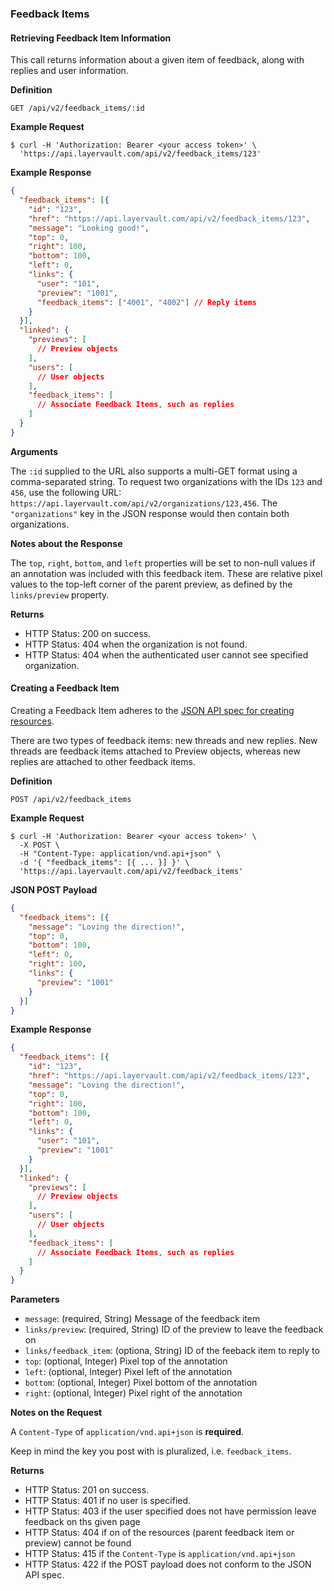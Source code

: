### Feedback Items

#### Retrieving Feedback Item Information

This call returns information about a given item of feedback, along with
replies and user information.

**Definition**

    GET /api/v2/feedback_items/:id

**Example Request**

    $ curl -H 'Authorization: Bearer <your access token>' \
      'https://api.layervault.com/api/v2/feedback_items/123'

**Example Response**

```json
{
  "feedback_items": [{
    "id": "123",
    "href": "https://api.layervault.com/api/v2/feedback_items/123",
    "message": "Looking good!",
    "top": 0,
    "right": 100,
    "bottom": 100,
    "left": 0,
    "links": {
      "user": "101",
      "preview": "1001",
      "feedback_items": ["4001", "4002"] // Reply items
    }
  }],
  "linked": {
    "previews": [
      // Preview objects
    ],
    "users": [
      // User objects
    ],
    "feedback_items": [
      // Associate Feedback Items, such as replies
    ]
  }
}
```

**Arguments**

The `:id` supplied to the URL also supports a multi-GET format using a comma-separated string.
To request two organizations with the IDs `123` and `456`, use the following URL:
`https://api.layervault.com/api/v2/organizations/123,456`. The `"organizations"` key in
the JSON response would then contain both organizations.

**Notes about the Response**

The `top`, `right`, `bottom`, and `left` properties will be set to non-null
values if an annotation was included with this feedback item. These are relative
pixel values to the top-left corner of the parent preview, as defined by the
`links/preview` property.

**Returns**

- HTTP Status: 200 on success.
- HTTP Status: 404 when the organization is not found.
- HTTP Status: 404 when the authenticated user cannot see specified organization.

#### Creating a Feedback Item

Creating a Feedback Item adheres to the [JSON API spec for creating resources](http://jsonapi.org/format/#updating-creating-a-document).

There are two types of feedback items: new threads and new replies. New threads
are feedback items attached to Preview objects, whereas new replies are attached to
other feedback items.

**Definition**

    POST /api/v2/feedback_items

**Example Request**

    $ curl -H 'Authorization: Bearer <your access token>' \
      -X POST \
      -H "Content-Type: application/vnd.api+json" \
      -d '{ "feedback_items": [{ ... }] }' \
      'https://api.layervault.com/api/v2/feedback_items'

**JSON POST Payload**

```json
{
  "feedback_items": [{
    "message": "Loving the direction!",
    "top": 0,
    "bottom": 100,
    "left": 0,
    "right": 100,
    "links": {
      "preview": "1001"
    }
  }]
}
```

**Example Response**

```json
{
  "feedback_items": [{
    "id": "123",
    "href": "https://api.layervault.com/api/v2/feedback_items/123",
    "message": "Loving the direction!",
    "top": 0,
    "right": 100,
    "bottom": 100,
    "left": 0,
    "links": {
      "user": "101",
      "preview": "1001"
    }
  }],
  "linked": {
    "previews": [
      // Preview objects
    ],
    "users": [
      // User objects
    ],
    "feedback_items": [
      // Associate Feedback Items, such as replies
    ]
  }
}
```

**Parameters**

- `message`: (required, String) Message of the feedback item
- `links/preview`: (required, String) ID of the preview to leave the feedback on
- `links/feedback_item`: (optiona, String) ID of the feeback item to reply to
- `top`: (optional, Integer) Pixel top of the annotation
- `left`: (optional, Integer) Pixel left of the annotation
- `bottom`: (optional, Integer) Pixel bottom of the annotation
- `right`: (optional, Integer) Pixel right of the annotation

**Notes on the Request**

A `Content-Type` of `application/vnd.api+json` is **required**.

Keep in mind the key you post with is pluralized, i.e. `feedback_items`.

**Returns**

- HTTP Status: 201 on success.
- HTTP Status: 401 if no user is specified.
- HTTP Status: 403 if the user specified does not have permission leave feedback on ths given page
- HTTP Status: 404 if on of the resources (parent feedback item or preview) cannot be found
- HTTP Status: 415 if the `Content-Type` is `application/vnd.api+json`
- HTTP Status: 422 if the POST payload does not conform to the JSON API spec.